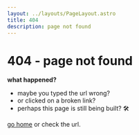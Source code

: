 ```yaml
---
layout: ../layouts/PageLayout.astro
title: 404
description: page not found
---
```


# 404 - page not found

**what happened?**

- maybe you typed the url wrong?
- or clicked on a broken link?
- perhaps this page is still being built? 🛠️

[go home](/) or check the url.
